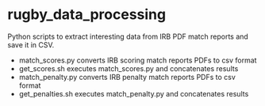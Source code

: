 # rugby_data_processing

Python scripts to extract interesting data from IRB PDF match reports
and save it in CSV.

* match_scores.py converts IRB scoring match reports PDFs to csv format
* get_scores.sh executes match_scores.py and concatenates results
* match_penalty.py converts IRB penalty match reports PDFs to csv format
* get_penalties.sh executes match_penalty.py and concatenates results
